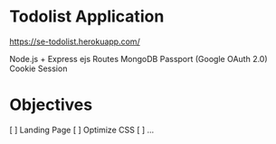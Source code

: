 # Todolist Application
https://se-todolist.herokuapp.com/

Node.js + Express
ejs
Routes
MongoDB
Passport (Google OAuth 2.0)
Cookie Session


# Objectives
[ ] Landing Page
[ ] Optimize CSS
[ ] ...
